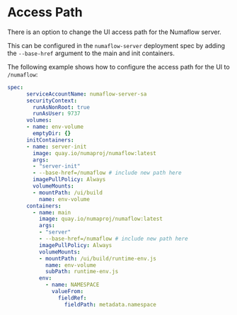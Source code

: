 # Access Path

There is an option to change the UI access path for the Numaflow server. 

This can be configured in the `numaflow-server` deployment spec by adding the `--base-href` argument to the main and init containers.

The following example shows how to configure the access path for the UI to `/numaflow`:

```yaml
spec:
      serviceAccountName: numaflow-server-sa
      securityContext:
        runAsNonRoot: true
        runAsUser: 9737
      volumes:
      - name: env-volume
        emptyDir: {}
      initContainers:
      - name: server-init
        image: quay.io/numaproj/numaflow:latest
        args:
        - "server-init"
        - --base-href=/numaflow # include new path here
        imagePullPolicy: Always
        volumeMounts:
        - mountPath: /ui/build
          name: env-volume
      containers:
        - name: main
          image: quay.io/numaproj/numaflow:latest
          args:
          - "server"
          - --base-href=/numaflow # include new path here
          imagePullPolicy: Always
          volumeMounts:
          - mountPath: /ui/build/runtime-env.js
            name: env-volume
            subPath: runtime-env.js
          env:
            - name: NAMESPACE
              valueFrom:
                fieldRef:
                  fieldPath: metadata.namespace
```